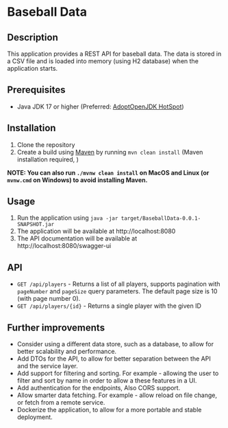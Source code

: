 # Baseball Data

## Description

This application provides a REST API for baseball data.
The data is stored in a CSV file and is loaded into memory (using H2 database) when the application starts.

## Prerequisites

* Java JDK 17 or higher (Preferred: [AdoptOpenJDK HotSpot](https://adoptopenjdk.net/))

## Installation

1. Clone the repository
1. Create a build using [Maven](https://maven.apache.org/) by running `mvn clean install` (Maven installation
   required, )

**NOTE: You can also run `./mvnw clean install` on MacOS and Linux (or `mvnw.cmd` on Windows)
to avoid installing Maven.**

## Usage

1. Run the application using `java -jar target/BaseballData-0.0.1-SNAPSHOT.jar`
1. The application will be available at http://localhost:8080
1. The API documentation will be available at http://localhost:8080/swagger-ui

## API

* `GET /api/players` - Returns a list of all players, supports pagination with `pageNumber` and `pageSize` query
  parameters. The default page size is 10 (with page number 0).
* `GET /api/players/{id}` - Returns a single player with the given ID

## Further improvements

* Consider using a different data store, such as a database, to allow for better scalability and performance.
* Add DTOs for the API, to allow for better separation between the API and the service layer.
* Add support for filtering and sorting. For example - allowing the user to filter and sort by name in order to allow
  a these features in a UI.
* Add authentication for the endpoints, Also CORS support.
* Allow smarter data fetching. For example - allow reload on file change, or fetch from a remote service.
* Dockerize the application, to allow for a more portable and stable deployment.